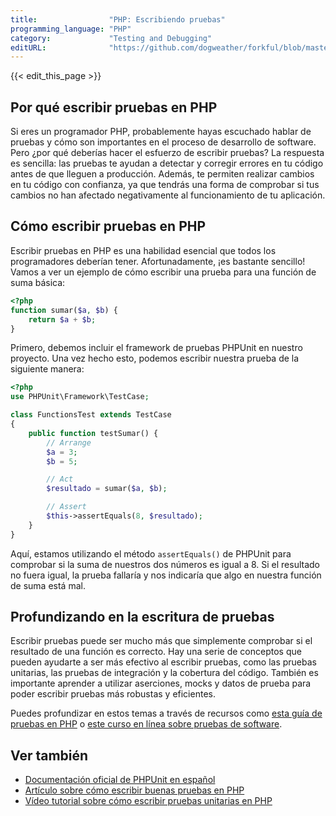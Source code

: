 ```yaml
---
title:                "PHP: Escribiendo pruebas"
programming_language: "PHP"
category:             "Testing and Debugging"
editURL:              "https://github.com/dogweather/forkful/blob/master/content/es/php/writing-tests.md"
---
```


{{< edit_this_page >}}

## Por qué escribir pruebas en PHP

Si eres un programador PHP, probablemente hayas escuchado hablar de pruebas y cómo son importantes en el proceso de desarrollo de software. Pero ¿por qué deberías hacer el esfuerzo de escribir pruebas? La respuesta es sencilla: las pruebas te ayudan a detectar y corregir errores en tu código antes de que lleguen a producción. Además, te permiten realizar cambios en tu código con confianza, ya que tendrás una forma de comprobar si tus cambios no han afectado negativamente al funcionamiento de tu aplicación.

## Cómo escribir pruebas en PHP

Escribir pruebas en PHP es una habilidad esencial que todos los programadores deberían tener. Afortunadamente, ¡es bastante sencillo! Vamos a ver un ejemplo de cómo escribir una prueba para una función de suma básica:

```PHP
<?php
function sumar($a, $b) {
    return $a + $b;
}
```

Primero, debemos incluir el framework de pruebas PHPUnit en nuestro proyecto. Una vez hecho esto, podemos escribir nuestra prueba de la siguiente manera:

```PHP
<?php
use PHPUnit\Framework\TestCase;

class FunctionsTest extends TestCase
{
    public function testSumar() {
        // Arrange
        $a = 3;
        $b = 5;

        // Act
        $resultado = sumar($a, $b);

        // Assert
        $this->assertEquals(8, $resultado);
    }
}
```

Aquí, estamos utilizando el método `assertEquals()` de PHPUnit para comprobar si la suma de nuestros dos números es igual a 8. Si el resultado no fuera igual, la prueba fallaría y nos indicaría que algo en nuestra función de suma está mal.

## Profundizando en la escritura de pruebas

Escribir pruebas puede ser mucho más que simplemente comprobar si el resultado de una función es correcto. Hay una serie de conceptos que pueden ayudarte a ser más efectivo al escribir pruebas, como las pruebas unitarias, las pruebas de integración y la cobertura del código. También es importante aprender a utilizar aserciones, mocks y datos de prueba para poder escribir pruebas más robustas y eficientes.

Puedes profundizar en estos temas a través de recursos como [esta guía de pruebas en PHP](https://www.php.net/manual/es/book.tester.php) o [este curso en línea sobre pruebas de software](https://www.udemy.com/course/pruebas-de-software/).

## Ver también

- [Documentación oficial de PHPUnit en español](https://phpunit.readthedocs.io/es/latest/)
- [Artículo sobre cómo escribir buenas pruebas en PHP](https://david.heinemann.me/blog/como-escribir-buenos-tests-en-php/)
- [Vídeo tutorial sobre cómo escribir pruebas unitarias en PHP](https://www.youtube.com/watch?v=KywcZs11PDI)